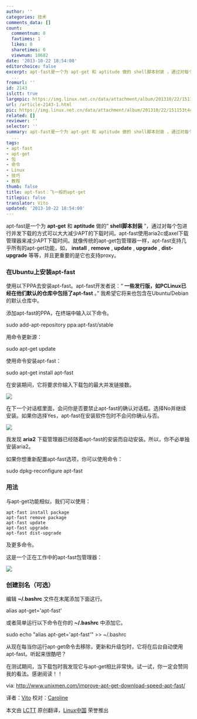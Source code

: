 ```yaml
---
author: ''
categories: 技术
comments_data: []
count:
  commentnum: 0
  favtimes: 1
  likes: 0
  sharetimes: 0
  viewnum: 10682
date: '2013-10-22 18:54:00'
editorchoice: false
excerpt: apt-fast是一个为 apt-get 和 aptitude 做的 shell脚本封装 ，通过对每个包进行并发下载的方式可以大大减少APT的下载时间。apt-fast使用aria2c或axel下载管理器来减少APT下载时间。就像传统的apt-get包管理器一样，a
  ...
fromurl: ''
id: 2143
islctt: true
largepic: https://img.linux.net.cn/data/attachment/album/201310/22/151153t4cncn88xclu14tn.png
url: /article-2143-1.html
pic: https://img.linux.net.cn/data/attachment/album/201310/22/151153t4cncn88xclu14tn.png.thumb.jpg
related: []
reviewer: ''
selector: ''
summary: apt-fast是一个为 apt-get 和 aptitude 做的 shell脚本封装 ，通过对每个包进行并发下载的方式可以大大减少APT的下载时间。apt-fast使用aria2c或axel下载管理器来减少APT下载时间。就像传统的apt-get包管理器一样，a
  ...
tags:
- apt-fast
- apt-get
- 包
- 命令
- Linux
- 技巧
- 教程
thumb: false
title: apt-fast：飞一般的apt-get
titlepic: false
translator: Vito
updated: '2013-10-22 18:54:00'
---
```


apt-fast是一个为 **apt-get** 和 **aptitude** 做的“ **shell脚本封装** ”，通过对每个包进行并发下载的方式可以大大减少APT的下载时间。apt-fast使用aria2c或axel下载管理器来减少APT下载时间。就像传统的apt-get包管理器一样，apt-fast支持几乎所有的apt-get功能，如， **install** , **remove** , **update** , **upgrade** , **dist-upgrade** 等等，并且更重要的是它也支持proxy。


### **在Ubuntu上安装apt-fast**


使用以下PPA去安装apt-fast。apt-fast开发者说：“ **一些发行版，如PCLinux已经在他们默认的仓库中包括了apt-fast** 。” 我希望它将来也包含在Ubuntu/Debian的默认仓库中。


添加apt-fast的PPA，在终端中输入以下命令。


sudo add-apt-repository ppa:apt-fast/stable


用命令更新源：


sudo apt-get update


使用命令安装apt-fast：


sudo apt-get install apt-fast


在安装期间，它将要求你输入下载包的最大并发链接数。


 ![](https://img.linux.net.cn/data/attachment/album/201310/22/151153t4cncn88xclu14tn.png)


在下一个对话框里面，会问你是否要禁止apt-fast的确认对话框。选择No并继续安装。如果你选择Yes，apt-fast在安装软件包时不会问你确认与否。


![](https://img.linux.net.cn/data/attachment/album/201310/22/1511542o3cdm1qnmwnp6pc.png) 


我发现 **aria2** 下载管理器已经随着apt-fast的安装而自动安装。所以，你不必单独安装aria2。


如果你想重新配置apt-fast选项，你可以使用命令：


sudo dpkg-reconfigure apt-fast


### **用法**


与apt-get功能相似，我们可以使用：



```
apt-fast install package
apt-fast remove package
apt-fast update
apt-fast upgrade
apt-fast dist-upgrade
```

及更多命令。


这是一个正在工作中的apt-fast包管理器：


 ![](https://img.linux.net.cn/data/attachment/album/201310/22/1511580604uqko66o1oyg0.png)


### **创建别名（可选）**


编辑 **~/.bashrc** 文件在末尾添加下面这行。


alias apt-get='apt-fast'


或者简单运行以下命令在你的 **~/.bashrc** 中添加它。


sudo echo "alias apt-get='apt-fast'" >> ~/.bashrc


从现在每当你运行apt-get命令去移除，更新和升级包时，它将在后台自动使用apt-fast。听起来很酷吧？


在测试期间，当下载包时我发现它与apt-get相比非常快。试一试，你一定会赞同我的看法。感谢阅读！！


 


via: <http://www.unixmen.com/improve-apt-get-download-speed-apt-fast/>


译者：[Vito](https://github.com/Vito) 校对：[Caroline](https://github.com/carolinewuyan)


本文由 [LCTT](https://github.com/LCTT/TranslateProject) 原创翻译，[Linux中国](http://linux.cn/) 荣誉推出